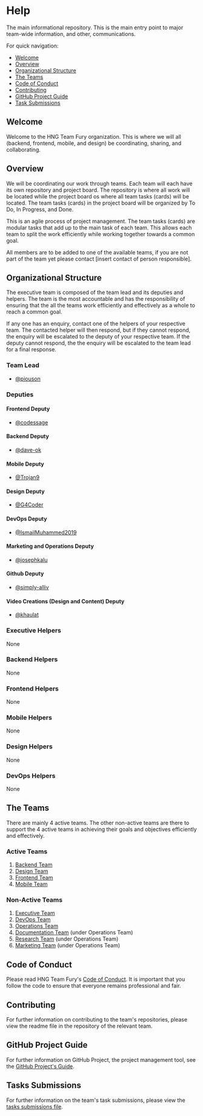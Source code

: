 # Help

The main informational repository. This is the main entry point to major team-wide information, and other, communications.

For quick navigation:

- [Welcome](#welcome)
- [Overview](#overview)
- [Organizational Structure](#orgstructure)
- [The Teams](#teams)
- [Code of Conduct](#coc)
- [Contributing](#contributing)
- [GitHub Project Guide](#gprojectguide)
- [Task Submissions](#tasksubmissions)

## <a name="welcome"></a> Welcome

Welcome to the HNG Team Fury organization. This is where we will all (backend, frontend, mobile, and design) be coordinating, sharing, and collaborating.

## <a name="overview"></a> Overview

We will be coordinating our work through teams. Each team will each have its own repository and project board. The repository is where all work will be located while the project board os where all team tasks (cards) will be located. The team tasks (cards) in the project board will be organized by To Do, In Progress, and Done.

This is an agile process of project management. The team tasks (cards) are modular tasks that add up to the main task of each team. This allows each team to split the work efficiently while working together towards a common goal.

All members are to be added to one of the available teams, if you are not part of the team yet please contact [insert contact of person responsible].

## <a name="orgstructure"></a> Organizational Structure

The executive team is composed of the team lead and its deputies and helpers. The team is the most accountable and has the responsibility of ensuring that the all the teams work efficiently and effectively as a whole to reach a common goal.

If any one has an enquiry, contact one of the helpers of your respective team. The contacted helper will then respond, but if they cannot respond, the enquiry will be escalated to the deputy of your respective team. If the deputy cannot respond, the the enquiry will be escalated to the team lead for a final response.

### Team Lead

- [@piouson](https://github.com/piouson)

### Deputies

#### Frontend Deputy

- [@codessage](https://github.com/codessage)

#### Backend Deputy

- [@dave-ok](https://github.com/dave-ok)

#### Mobile Deputy

- [@Trojan9](https://github.com/Trojan9)

#### Design Deputy

- [@G4Coder](https://github.com/G4Coder)

#### DevOps Deputy

- [@IsmailMuhammed2019](https://github.com/IsmailMuhammed2019)

#### Marketing and Operations Deputy

- [@josephkalu](https://github.com/josephkalu)

#### Github Deputy

- [@simply-alliv](https://github.com/simply-alliv)

#### Video Creations (Design and Content) Deputy

- [@khaulat](https://github.com/khaulat)

### Executive Helpers

None

### Backend Helpers

None

### Frontend Helpers

None

### Mobile Helpers

None

### Design Helpers

None

### DevOps Helpers

None

## <a name="teams"></a> The Teams

There are mainly 4 active teams. The other non-active teams are there to support the 4 active teams in achieving their goals and objectives efficiently and effectively.

### Active Teams

1. [Backend Team](https://github.com/orgs/hng-teamfury-org/teams/backend-team)
2. [Design Team](https://github.com/orgs/hng-teamfury-org/teams/design-team)
3. [Frontend Team](https://github.com/orgs/hng-teamfury-org/teams/frontend-team)
4. [Mobile Team](https://github.com/orgs/hng-teamfury-org/teams/mobile-team)

### Non-Active Teams

1. [Executive Team](https://github.com/orgs/hng-teamfury-org/teams/executive-team)
2. [DevOps Team](https://github.com/orgs/hng-teamfury-org/teams/devops-team)
3. [Operations Team](https://github.com/orgs/hng-teamfury-org/teams/operations-team)
4. [Documentation Team](https://github.com/orgs/hng-teamfury-org/teams/documentation-team) (under Operations Team)
5. [Research Team](https://github.com/orgs/hng-teamfury-org/teams/research-team) (under Operations Team)
6. [Marketing Team](https://github.com/orgs/hng-teamfury-org/teams/marketing-team) (under Operations Team)

## <a name="coc"></a> Code of Conduct

Please read HNG Team Fury's [Code of Conduct](https://github.com/hng-teamfury-org/executive/blob/master/CODE_OF_CONDUCT.md). It is important that you follow the code to ensure that everyone remains professional and fair.

## <a name="contributing"></a> Contributing

For further information on contributing to the team's repositories, please view the readme file in the repository of the relevant team.

## <a name="gprojectguide"></a> GitHub Project Guide

For further information on GitHub Project, the project management tool, see the [GitHub Project's Guide](https://github.com/hng-teamfury-org/help/blob/master/GITHUB_PROJECTS_GUIDE.md).

## <a name="tasksubmissions"></a> Tasks Submissions

For further information on the team's task submissions, please view the [tasks submissions file](https://github.com/hngi/fury-help/blob/master/TASKS.md).
